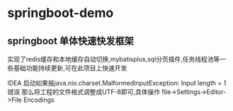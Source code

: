 # springboot-demo
## springboot 单体快速快发框架
实现了redis缓存和本地缓存自动切换,mybatisplus,sql分页插件,任务线程池等一些基础功能持续更新,可在此项目上快速开发

IDEA 启动如果报java.nio.charset.MalformedInputException: Input length = 1错误
那么将工程的文件格式调整成UTF-8即可,具体操作
file->Settings->Editor->File Encodings 

